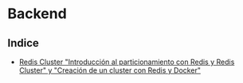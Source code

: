 # Backend

## Indice

- [Redis Cluster "Introducción al particionamiento con Redis y Redis Cluster" y "Creación de un cluster con Redis y Docker"](https://github.com/KarmaPulse/knowledge/blob/master/backend/redis/redis_cluster/redis_cluster_tutorial.md
)
